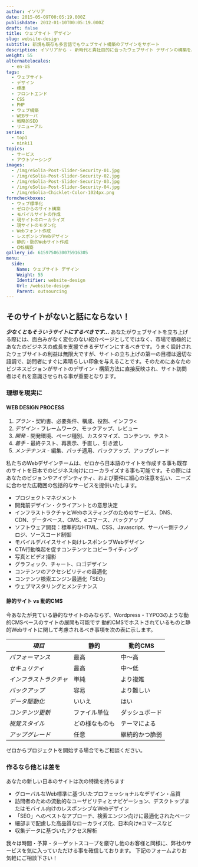 ```yaml
---
author: イソリア
date: 2015-05-09T00:05:19.000Z
publishdate: 2012-01-10T00:05:19.000Z
draft: false
title: ウェブサイト デザイン
slug: website-design
subtitle: 新規も既存も多言語でもウェブサイト構築のデザインをサポート
description: イソリアから - 新時代と貴社目的に合ったウェブサイト デザインの構築を。新規、既存、多言語でもどうぞ。
weight: 55
alternatelocales:
  - en-US
tags:
  - ウェブサイト
  - デザイン
  - 標準
  - フロントエンド
  - CSS
  - PHP
  - ウェブ構築
  - WEBサーバ
  - 戦略的SEO
  - リニューアル
series:
  - top1
  - ninki1
topics:
  - サービス
  - アウトソーシング
images:
  - /img/eSolia-Post-Slider-Security-01.jpg
  - /img/eSolia-Post-Slider-Security-02.jpg
  - /img/eSolia-Post-Slider-Security-03.jpg
  - /img/eSolia-Post-Slider-Security-04.jpg  
  - /img/eSolia-Chicklet-Color-1024px.png
formcheckboxes:
  - ウェブ標準化
  - ゼロからのサイト構築
  - モバイルサイトの作成
  - 現サイトのローカライズ
  - 現サイトのモダン化
  - Webフォント作成
  - レスポンシブWebデザイン
  - 静的・動的Webサイト作成
  - CMS構築
gallery_id: 6159750630075916305
menu:
  side:
    Name: ウェブサイト デザイン
    Weight: 55
    Identifier: website-design
    Url: /website-design
    Parent: outsourcing
---
```


## そのサイトがないと話にならない！

**_少なくともそういうサイトにするべきです…_** あなたがウェブサイトを立ち上げる際には、面白みがなく変化のない紹介ページとしてではなく、市場で積極的にあなたのビジネスの成長を支援できるデザインにするべきです。うまく設計されたウェブサイトの利益は無限大ですが、サイトの立ち上げの第一の目標は適切な語調で、訪問者にすぐに素晴らしい印象を与えることです。そのためにあなたのビジネスビジョンがサイトのデザイン・構築方法に直接反映され、サイト訪問者はそれを意識させられる事が重要となります。

### 理想を現実に

<div class="esolia-card-panel pink darken-4 z-depth-1">
  <h4 class="center green-text text-accent-3">WEB DESIGN PROCESS</h4>
    <ol>
      <li class="white-text"><em>プラン</em> - 契約書、必要条件、構成、役割、インフラ<</li>
      <li class="white-text"><em>デザイン</em> - フレームワーク、モックアップ、レビュー</li>
      <li class="white-text"><em>開発</em> - 開発環境、ページ種別、カスタマイズ、コンテンツ、テスト</li>
      <li class="white-text"><em>着手</em> - 最終テスト、再表示、手直し、引き渡し</li>
      <li class="white-text"><em>メンテナンス</em> - 編集、パッチ適用、バックアップ、アップグレード</li>
    </ol>
</div>

私たちのWebデザインチームは、ゼロから日本語のサイトを作成する事も既存のサイトを日本でのビジネス向けにローカライズする事も可能です。その際にはあなたのビジョンやアイデンティティ、および要件に細心の注意を払い、ニーズに合わせた広範囲の包括的なサービスを提供いたします。

* プロジェクトマネジメント
* 開発前デザイン・クライアントとの意思決定
* インフラストラクチャとWebホスティングのためのサービス、DNS、CDN、データベース、CMS、eコマース、バックアップ
* ソフトウェア開発：標準的なHTML、CSS、Javascript、サーバー側テクノロジ、ソースコード制御
* モバイルデバイスサイト向けレスポンシブWebデザイン
* CTA行動喚起を促すコンテンツとコピーライティング
* 写真とビデオ撮影
* グラフィック、チャート、ロゴデザイン
* コンテンツのアクセシビリティの最適化
* コンテンツ検索エンジン最適化「SEO」
* ウェブマスタリングとメンテナンス

#### 静的サイト vs 動的CMS

今あなたが見ている静的なサイトのみならず、Wordpress・TYPO3のような動的CMSベースのサイトの展開も可能です 動的CMSでホストされているものと静的Webサイトに関して考慮されるべき事項を次の表に示します。

_項目_  |静的    | 動的CMS
----------|----------|------
_パフォーマンス_    |最高       |中〜高
_セキュリティ_       |最高    |中〜低
_インフラストラクチャ_       |単純    |より複雑
_バックアップ_     |容易     |より難しい
_データ駆動化_  |いいえ     |はい
_コンテンツ更新_  |ファイル単位    |ダッシュボード
_視覚スタイル_   | どの様なものも   |テーマによる
_アップグレード_    |任意   |継続的かつ脆弱

ゼロからプロジェクトを開始する場合でもご相談ください。

### 作るなら他とは差を

あなたの新しい日本のサイトは次の特徴を持ちます

* グローバルなWeb標準に基づいたプロフェッショナルなデザイン・品質
* 訪問者のための流動的なユーザビリティとナビゲーション、デスクトップまたはモバイル向けのレスポンシブなWebデザイン
* 「SEO」へのベストなアプローチ、検索エンジン向けに最適化されたページ
* 細部まで配慮した高品質なローカライズ化、日本向けeコマースなど
* 収集データに基づいたアクセス解析

我々は時間・予算・ターゲットスコープを厳守し他のお客様と同様に、弊社のサービスを気に入っていただける事を確信しております。
下記のフォームよりお気軽にご相談下さい！
